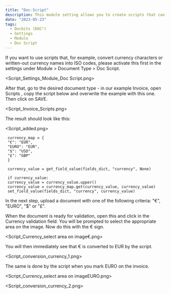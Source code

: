 ```yaml
---
title: "Doc-Script"
description: This module setting allows you to create scripts that can, for example, convert currency characters or written-out currency names into ISO codes.
date: "2023-05-23"
tags:
  - Docbits (DOC²)
  - Settings
  - Module
  - Doc Script
---
```


If you want to use scripts that, for example, convert currency characters or written-out currency names into ISO codes, please activate this first in the settings under Module > Document Type > Doc Script.

<Script_Settings_Module_Doc Script.png>

After that, go to the desired document type - in our example Invoice, open Scripts , copy the script below and overwrite the example with this one. Then click on SAVE.

<Script_Invoice_Scripts.png>

The result should look like this:

<Script_added.png>


     currency_map = {
     "€": "EUR",
     "EURO": "EUR",
     "$": "USD",
     "£": "GBP"
     }

     currency_value = get_field_value(fields_dict, "currency", None)

     if currency_value:
     currency_value = currency_value.upper()
     currency_value = currency_map.get(currency_value, currency_value)
     set_field_value(fields_dict, "currency", currency_value)
 

In the next step, upload a document with one of the following criteria: "€", "EURO", "$" or "£".

When the document is ready for validation, open this and click in the Currency validation field. You will be prompted to select the appropriate area on the image. Now do this with the € sign. 

<Script_Currency_select area on image€.png>

You will then immediately see that € is converted to EUR by the script.

<Script_conversion_currency_1.png>

The same is done by the script when you mark EURO on the invoice.

<Script_Currency_select area on imageEURO.png>

<Script_conversion_currency_2.png>